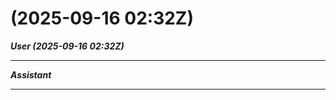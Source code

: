 <!-- Generated by SpecStory -->

#  (2025-09-16 02:32Z)

_**User (2025-09-16 02:32Z)**_



---

_**Assistant**_



---

